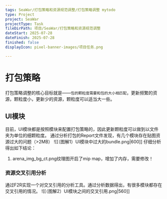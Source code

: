 ```yaml
---
tags: SeaWar/打包策略和资源规范调整/打包策略调整 mytodo
type: Project
project: SeaWar
projectType: Task
fileDirPath: 项目/SeaWar/打包策略和资源规范调整
dateStart: 2025-07-28
dateFinish: 2025-07-28
finished: false
displayIcon: pixel-banner-images/项目任务.png

---
```

# 打包策略
打包策略调整的核心目标就是——`包的颗粒度需要和包的大小相匹配`，更新频繁的资源，颗粒度小，更新少的资源，颗粒度可以适当大一些。
## UI模块
目前，UI模块都是按照模块来配置打包策略的，因此更新颗粒度可以做到以文件夹为单位的细颗粒度。
通过分析打包的Report文件发现，有几个模块存在贴图资源过大的问题（>2MB）
![[（图解1）UI模块中过大的bundle.png|600]]
仔细分析得出如下结论：
1. arena_img_bg_ct.png纹理图开启了mip map，增加了内存，需要修改！
### 资源交叉引用分析
通过F2R实现一个对交叉引用的分析工具。通过分析数据得出，有很多模块都存在交叉引用的情况。
![[（图解2）UI模块之间的交叉引用.png|560]]





